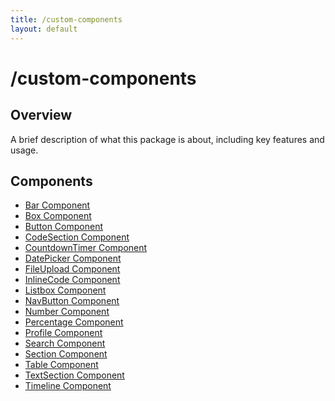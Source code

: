 ```yaml
---
title: /custom-components
layout: default
---
```


# /custom-components

## Overview
A brief description of what this package is about, including key features and usage.

## Components

- [Bar Component
](/custom-components/Bar
)
- [Box Component
](/custom-components/Box
)
- [Button Component
](/custom-components/Button
)
- [CodeSection Component
](/custom-components/CodeSection
)
- [CountdownTimer Component
](/custom-components/CountdownTimer
)
- [DatePicker Component
](/custom-components/DatePicker
)
- [FileUpload Component
](/custom-components/FileUpload
)
- [InlineCode Component
](/custom-components/InlineCode
)
- [Listbox Component
](/custom-components/Listbox
)
- [NavButton Component
](/custom-components/NavButton
)
- [Number Component
](/custom-components/Number
)
- [Percentage Component
](/custom-components/Percentage
)
- [Profile Component
](/custom-components/Profile
)
- [Search Component
](/custom-components/Search
)
- [Section Component
](/custom-components/Section
)
- [Table Component
](/custom-components/Table
)
- [TextSection Component
](/custom-components/TextSection
)
- [Timeline Component
](/custom-components/Timeline
)
